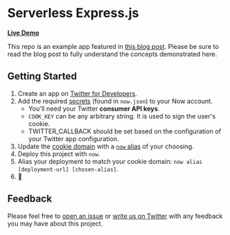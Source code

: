 # Serverless Express.js

**[Live Demo](https://serverless-express.now.sh/)**

This repo is an example app featured in [this blog post](https://zeit.co/blog/serverless-express-js-lambdas-with-now-2). Please be sure to read the blog post to fully understand the concepts demonstrated here.

## Getting Started

1. Create an app on [Twitter for Developers](https://developer.twitter.com/).
1. Add the required [secrets](https://zeit.co/docs/v2/deployments/environment-variables-and-secrets/) (found in `now.json`) to your Now account.
   - You'll need your Twitter **consumer API keys**.
   - `COOK_KEY` can be any arbitrary string. It is used to sign the user's cookie.
   - TWITTER_CALLBACK should be set based on the configuration of your Twitter app configuration.
1. Update the [cookie domain](https://github.com/zeit/now-examples/blob/5616954f9a3875e30c97f9c9b58e3869ddf33c50/express/middlewares/cookieSession.js#L6) with a [`now` alias](https://zeit.co/docs/v2/domains-and-aliases/aliasing-a-deployment/) of your choosing.
1. Deploy this project with `now`.
1. Alias your deployment to match your cookie domain: `now alias [deployment-url] [chosen-alias]`.
1. 🎉

## Feedback

Please feel free to [open an issue](https://github.com/zeit/now-examples/issues) or [write us on Twitter](https://twitter.com/zeithq) with any feedback you may have about this project.
